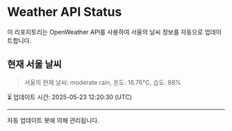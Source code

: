 
# Weather API Status

이 리포지토리는 OpenWeather API를 사용하여 서울의 날씨 정보를 자동으로 업데이트합니다.

## 현재 서울 날씨
> 서울의 현재 날씨: moderate rain, 온도: 16.76°C, 습도: 88%

⏳ 업데이트 시간: 2025-05-23 12:20:30 (UTC)

---
자동 업데이트 봇에 의해 관리됩니다.
